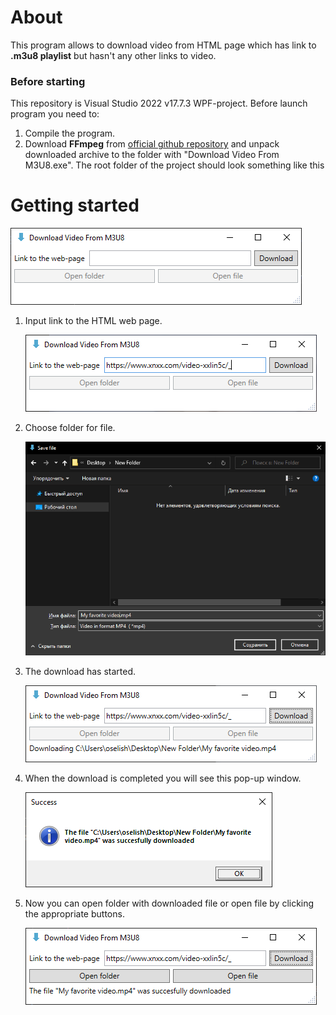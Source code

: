 # About

This program allows to download video from HTML page which has link to **.m3u8 playlist** but hasn't any other links to video.

### Before starting

This repository is Visual Studio 2022 v17.7.3 WPF-project. Before launch program you need to:

1. Compile the program.
2. Download **FFmpeg** from [official github repository](https://github.com/BtbN/FFmpeg-Builds/releases/download/latest/ffmpeg-master-latest-win64-gpl.zip) and unpack downloaded archive to the folder with "Download Video From M3U8.exe". The root folder of the project should look something like this

# Getting started

![](README/1.png)

1. Input link to the HTML web page.

    ![](README/2.png)

2. Choose folder for file.

    ![](README/3.png)

3. The download has started.

    ![](README/4.png)

4. When the download is completed you will see this pop-up window.

    ![](README/5.png)

5. Now you can open folder with downloaded file or open file by clicking the appropriate buttons.

    ![](README/6.png)
